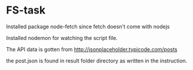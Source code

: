 # FS-task

Installed package node-fetch since fetch doesn't come with nodejs

Installed nodemon for watching the script file.

The API data is gotten from http://jsonplaceholder.typicode.com/posts

the post.json is found in result folder directory as written in the instruction.

